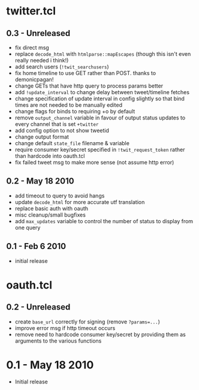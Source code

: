 # twitter.tcl

## 0.3 - Unreleased

  - fix direct msg
  - replace `decode_html` with `htmlparse::mapEscapes` (though this isn't even
    really needed i think!)
  - add search users (`!twit_searchusers`)
  - fix home timeline to use GET rather than POST. thanks to demonicpagan!
  - change GETs that have http query to process params better
  - add `!update_interval` to change delay between tweet/timeline fetches
  - change specification of update interval in config slightly so that bind
    times are not needed to be manually edited
  - change flags for binds to requiring +o by default
  - remove `output_channel` variable in favour of output status updates to
    every channel that is set `+twitter`
  - add config option to not show tweetid
  - change output format
  - change default `state_file` filename & variable
  - require consumer key/secret specified in `!twit_request_token` rather than
    hardcode into oauth.tcl
  - fix failed tweet msg to make more sense (not assume http error)


## 0.2 - May 18 2010

  - add timeout to query to avoid hangs
  - update `decode_html` for more accurate utf translation
  - replace basic auth with oauth
  - misc cleanup/small bugfixes
  - add `max_updates` variable to control the number of status to display from
    one query

## 0.1 - Feb 6 2010

  - initial release


# oauth.tcl

## 0.2 - Unreleased

  - create `base_url` correctly for signing (remove `?params=...`)
  - improve error msg if http timeout occurs
  - remove need to hardcode consumer key/secret by providing them as arguments
    to the various functions

# 0.1 - May 18 2010

  - Initial release
